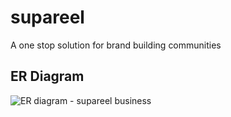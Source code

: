 # supareel

A one stop solution for brand building communities

## ER Diagram
![ER diagram - supareel business](https://raw.githubusercontent.com/sourabhmandal/open-teachable/1596a546148587c04dfc25714b2e44d9457af841/readme-resources/Supareel_Business_ER_diagram.svg)
